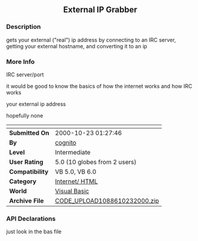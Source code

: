 ﻿<div align="center">

## External IP Grabber


</div>

### Description

gets your external ("real") ip address by connecting to an IRC server, getting your external hostname, and converting it to an ip
 
### More Info
 
IRC server/port

it would be good to know the basics of how the internet works and how IRC works

your external ip address

hopefully none


<span>             |<span>
---                |---
**Submitted On**   |2000-10-23 01:27:46
**By**             |[cognito](https://github.com/Planet-Source-Code/PSCIndex/blob/master/ByAuthor/cognito.md)
**Level**          |Intermediate
**User Rating**    |5.0 (10 globes from 2 users)
**Compatibility**  |VB 5\.0, VB 6\.0
**Category**       |[Internet/ HTML](https://github.com/Planet-Source-Code/PSCIndex/blob/master/ByCategory/internet-html__1-34.md)
**World**          |[Visual Basic](https://github.com/Planet-Source-Code/PSCIndex/blob/master/ByWorld/visual-basic.md)
**Archive File**   |[CODE\_UPLOAD1088610232000\.zip](https://github.com/Planet-Source-Code/cognito-external-ip-grabber__1-12240/archive/master.zip)

### API Declarations

just look in the bas file





